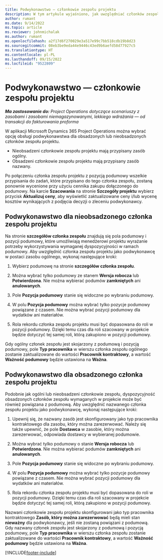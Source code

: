 ```yaml
---
title: Podwykonawstwo — członkowie zespołu projektu
description: W tym artykule wyjaśniono, jak uwzględniać członków zespołu projektu jako podwykonawców w aplikacji Microsoft Dynamics 365 Project Operations.
author: rumant
ms.date: 9/14/2022
ms.topic: article
ms.reviewer: johnmichalak
ms.author: rumant
ms.openlocfilehash: a2f17d6f270029e3a517e99c7bb518cdb19b8d23
ms.sourcegitcommit: 08eb3be9eda44e9446c43ed9b6aefd58d77927c5
ms.translationtype: HT
ms.contentlocale: pl-PL
ms.lasthandoff: 09/15/2022
ms.locfileid: "9522809"
---
```

# <a name="subcontracting-project-team-members"></a>Podwykonawstwo — członkowie zespołu projektu

_**Ma zastosowanie do:** Project Operations dotyczące scenariuszy z zasobami i zasobami niemagazynowanymi, lekkiego wdrażania — od transakcji do fakturowania proforma_

W aplikacji Microsoft Dynamics 365 Project Operations można wybrać opcję obsługi podwykonawstwa dla obsadzonych lub nieobsadzonych członków zespołu projektu.

- Nieobsadzeni członkowie zespołu projektu mają przypisany zasób ogólny.
- Obsadzeni członkowie zespołu projektu mają przypisany zasób nazwany.

Po połączeniu członka zespołu projektu z pozycją podumowy wszelkie przypisania do zadań, które przypisano do tego członka zespołu, zostaną ponownie wycenione przy użyciu cennika zakupu dołączonego do podumowy.  Na karcie **Szacowania** na stronie **Szczegóły projektu** wybierz przycisk **Aktualizuj ceny**, aby wyświetlić zaktualizowane ceny i/lub wycenę kosztów wynikających z podjęcia decyzji o zleceniu podwykonawcy. 

## <a name="subcontracting-an-unstaffed-project-team-member"></a>Podwykonawstwo dla nieobsadzonego członka zespołu projektu
Na stronie **szczegółów członka zespołu** znajdują się pola podumowy i pozycji podumowy, które umożliwiają menedżerowi projektu wyrażanie potrzeby wykorzystywania wymaganej dyspozycyjności w ramach podumowy. Aby uwzględnić członka zespołu projektu jako podwykonawcę w postaci zasobu ogólnego, wykonaj następujące kroki:

1.  Wybierz podumowę na stronie **szczegółów członka zespołu**.

2.  Można wybrać tylko podumowy ze stanem **Wersja robocza** lub **Potwierdzona**. Nie można wybierać podumów **zamkniętych** ani **anulowanych**. 

3.  Pole **Pozycja podumowy** stanie się widoczne po wybraniu podumowy.

4.  W polu **Pozycja podumowy** można wybrać tylko pozycje podumowy powiązane z czasem. Nie można wybrać pozycji podumowy dla wydatków ani materiałów.

5.  Rola rekordu członka zespołu projektu musi być dopasowana do roli w pozycji podumowy. Dzięki temu czas dla roli szacowany w projekcie będzie dotyczyć tej samej roli, którą zakupiono w pozycji podumowy. 

Gdy ogólny członek zespołu jest skojarzony z podumową i pozycją podumowy, pole **Typ pracownika** w wierszu członka zespołu ogólnego zostanie zaktualizowane do wartości **Pracownik kontraktowy**, a wartość **Ważność podumowy** będzie ustawiona na **Ważna**.

## <a name="subcontracting-a-staffed-project-team-member"></a>Podwykonawstwo dla obsadzonego członka zespołu projektu
Podobnie jak ogólni lub nieobsadzeni członkowie zespołu, dyspozycyjność obsadzonych członków zespołu wymaganych w projekcie może być również powiązana z podumową. Aby uwzględnić nazwanego członka zespołu projektu jako podwykonawcę, wykonaj następujące kroki:

1.  Upewnij się, że nazwany zasób jest skonfigurowany jako typ pracownika kontraktowego dla zasobu, który można zarezerwować. Należy się także upewnić, że pole **Dostawca** w zasobie, który można zarezerwować, odpowiada dostawcy w wybieranej podumowie. 

2.  Można wybrać tylko podumowy o stanie **Wersja robocza** lub **Potwierdzona**. Nie można wybierać podumów **zamkniętych** ani **anulowanych**. 

3.  Pole **Pozycja podumowy** stanie się widoczne po wybraniu podumowy.

4.  W polu **Pozycja podumowy** można wybrać tylko pozycje podumowy powiązane z czasem. Nie można wybrać pozycji podumowy dla wydatków ani materiałów.

5.  Rola rekordu członka zespołu projektu musi być dopasowana do roli w pozycji podumowy. Dzięki temu czas dla roli szacowany w projekcie będzie dotyczyć tej samej roli, którą zakupiono w pozycji podumowy. 

Nazwani członkowie zespołu projektu skonfigurowani jako typ pracownika kontraktowego **Zasób, który można zarezerwować** będą mieli stan **nieważny** dla podwykonawcy, jeśli nie zostaną powiązani z podumową. Gdy nazwany członek zespołu jest skojarzony z podumową i pozycją podumowy, pole **Typ pracownika** w wierszu członka zespołu zostanie zaktualizowane do wartości **Pracownik kontraktowy**, a wartość **Ważność podumowy** będzie ustawiona na **Ważna**.

[!INCLUDE[footer-include](../../includes/footer-banner.md)]
